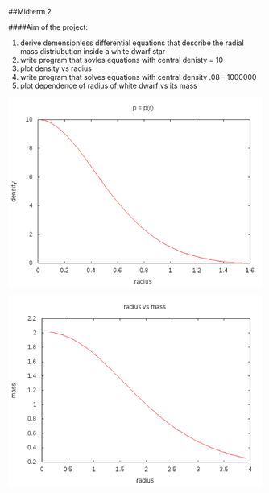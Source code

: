 ##Midterm 2

####Aim of the project:
1. derive demensionless differential equations that describe the radial mass distriubution inside a white dwarf star
1. write program that sovles equations with central denisty = 10
1. plot density vs radius
1. write program that solves equations with central density .08 - 1000000
1. plot dependence of radius of white dwarf vs its mass

![MT2](https://github.com/SteveShaw-phys2200/Midterm2/blob/master/white-dwarf.png)


![MT2](https://github.com/SteveShaw-phys2200/Midterm2/blob/master/white-dwarf-loop.png)


